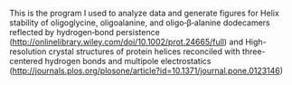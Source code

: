 This is the program I used to analyze data and generate figures for Helix stability of oligoglycine, oligoalanine, and oligo‐β‐alanine dodecamers reflected by hydrogen‐bond persistence (http://onlinelibrary.wiley.com/doi/10.1002/prot.24665/full) and High-resolution crystal structures of protein helices reconciled with three-centered hydrogen bonds and multipole electrostatics (http://journals.plos.org/plosone/article?id=10.1371/journal.pone.0123146)

